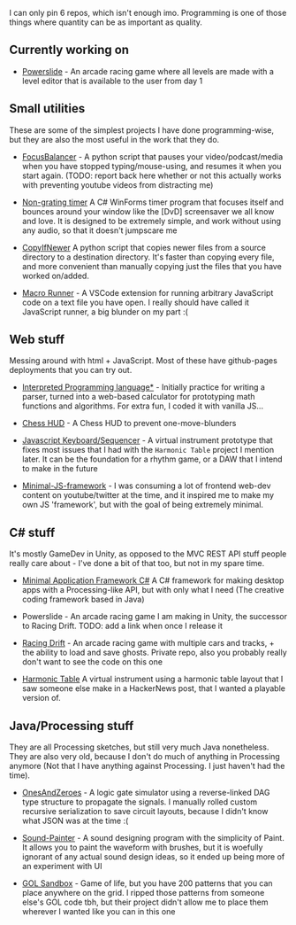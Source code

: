 I can only pin 6 repos, which isn't enough imo. Programming is one of those things where quantity can be as important as quality.

## Currently working on

- [Powerslide](https://gamejolt.com/games/Powerslide/805966) - An arcade racing game where all levels are made with a level editor that is available to the user from day 1

## Small utilities

These are some of the simplest projects I have done programming-wise, but they are also the most useful in the work that they do.

- [FocusBalancer](https://github.com/El-Tejaso/FocusBalancer) - A python script that pauses your video/podcast/media when you have stopped typing/mouse-using, and resumes it when you start again. (TODO: report back here whether or not this actually works with preventing youtube videos from distracting me)

- [Non-grating timer](https://github.com/El-Tejaso/Non-Grating-Timer) A C# WinForms timer program  that focuses itself and bounces around your window like the [DvD] screensaver we all know and love. It is designed to be extremely simple, and work without using any audio, so that it doesn't jumpscare me

- [CopyIfNewer](https://github.com/El-Tejaso/CopyIfNewer) A python script that copies newer files from a source directory to a destination directory. It's faster than copying every file, and more convenient than manually copying just the files that you have worked on/added.

- [Macro Runner](https://github.com/El-Tejaso/MacroRunner) - A VSCode extension for running arbitrary JavaScript code on a text file you have open. I really should have called it JavaScript runner, a big blunder on my part :(

## Web stuff

Messing around with html + JavaScript. Most of these have github-pages deployments that you can try out.

- [Interpreted Programming language*](https://github.com/El-Tejaso/Calculator) - Initially practice for writing a parser, turned into a web-based calculator for prototyping math functions and algorithms. For extra fun, I coded it with vanilla JS...

- [Chess HUD](https://github.com/El-Tejaso/Chess-HUD) - A Chess HUD to prevent one-move-blunders

- [Javascript Keyboard/Sequencer](https://github.com/El-Tejaso/Javascript-Keyboard) - A virtual instrument prototype that fixes most issues that I had with the `Harmonic Table` project I mention later. It can be the foundation for a rhythm game, or a DAW that I intend to make in the future

- [Minimal-JS-framework](https://github.com/El-Tejaso/Minimal-JS-framework) - I was consuming a lot of frontend web-dev content on youtube/twitter at the time, and it inspired me to make my own JS 'framework', but with the goal of being extremely minimal.

## C# stuff

It's mostly GameDev in Unity, as opposed to the MVC REST API stuff people really care about - I've done a bit of that too, but not in my spare time.

- [Minimal Application Framework C#](https://github.com/El-Tejaso/CSharp-Minimal-Application-Framework) A C# framework for making desktop apps with a Processing-like API, but with only what I need (The creative coding framework based in Java)

- Powerslide - An arcade racing game I am making in Unity, the successor to Racing Drift. TODO: add a link when once I release it

- [Racing Drift](https://gamejolt.com/games/RacingDrift/377289) - An arcade racing game with multiple cars and tracks, + the ability to load and save ghosts. Private repo, also you probably really don't want to see the code on this one

- [Harmonic Table](https://github.com/El-Tejaso/Harmonic-Table) A virtual instrument using a harmonic table layout that I saw someone else make in a HackerNews post, that I wanted a playable version of. 

## Java/Processing stuff

They are all Processing sketches, but still very much Java nonetheless.
They are also very old, because I don't do much of anything in Processing anymore (Not that I have anything against Processing. I just haven't had the time).

- [OnesAndZeroes](https://github.com/El-Tejaso/OnesAndZeroes) - A logic gate simulator using a reverse-linked DAG type structure to propagate the signals. I manually rolled custom recursive serialization to save circuit layouts, because I didn't know what JSON was at the time :(

- [Sound-Painter](https://github.com/El-Tejaso/Sound-Painter) - A sound designing program with the simplicity of Paint. It allows you to paint the waveform with brushes, but it is woefully ignorant of any actual sound design ideas, so it ended up being more of an experiment with UI

- [GOL Sandbox](https://github.com/El-Tejaso/Game-of-life-sandbox) - Game of life, but you have 200 patterns that you can place anywhere on the grid. I ripped those patterns from someone else's GOL code tbh, but their project didn't allow me to place them wherever I wanted like you can in this one
